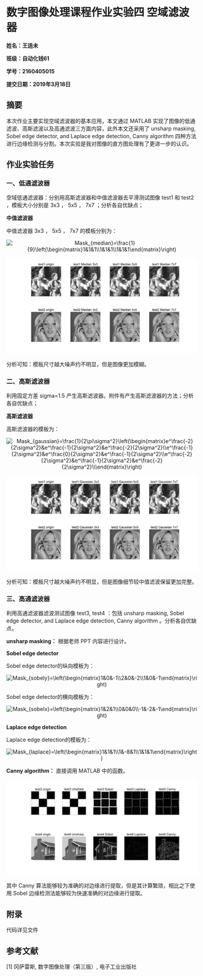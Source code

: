  

# 数字图像处理课程作业实验四 空域滤波器

**姓名：王适未**

**班级：自动化钱61**

**学号：2160405015**

**提交日期：2019年3月18日**

 

## 摘要

本次作业主要实现空域滤波器的基本应用，本文通过 MATLAB 实现了图像的低通滤波、高斯滤波以及高通滤波三方面内容，此外本文还采用了 unsharp masking, Sobel edge detector, and Laplace edge detection, Canny algorithm 四种方法进行边缘检测与分割。本次实验是我对图像的直方图处理有了更进一步的认识。

 

## 作业实验任务 

### 一、低通滤波器

空域低通滤波器：分别用高斯滤波器和中值滤波器去平滑测试图像 test1 和 test2 ，模板大小分别是 3x3 ， 5x5 ， 7x7 ；分析各自优缺点；

**中值滤波器**

中值滤波器 3x3 ， 5x5 ， 7x7 的模板分别为：

<div align=center><img src="https://latex.codecogs.com/gif.latex?Mask_{median}=\frac{1}{9}\left(\begin{matrix}1&1&1\\1&1&1\\1&1&1\end{matrix}\right)" alt="Mask_{median}=\frac{1}{9}\left(\begin{matrix}1&1&1\\1&1&1\\1&1&1\end{matrix}\right)"/></div>

![hw4-1.png](https://raw.githubusercontent.com/oawxkw/sztxcl-hw4/master/dist/hw4-1.png)

分析可知：模板尺寸越大噪声约不明显，但是图像更加模糊。

 

### 二、高斯滤波器

利用固定方差 sigma=1.5 产生高斯滤波器。附件有产生高斯滤波器的方法；分析各自优缺点；

**高斯滤波器**

高斯滤波器的模板为：

<div align=center><img src="https://latex.codecogs.com/gif.latex?Mask_{gaussian}=\frac{1}{2\pi\sigma^2}\left(\begin{matrix}e^\frac{-2}{2\sigma^2}&e^\frac{-1}{2\sigma^2}&e^\frac{-2}{2\sigma^2}\\e^\frac{-1}{2\sigma^2}&e^\frac{0}{2\sigma^2}&e^\frac{-1}{2\sigma^2}\\e^\frac{-2}{2\sigma^2}&e^\frac{-1}{2\sigma^2}&e^\frac{-2}{2\sigma^2}\\\end{matrix}\right)" alt="Mask_{gaussian}=\frac{1}{2\pi\sigma^2}\left(\begin{matrix}e^\frac{-2}{2\sigma^2}&e^\frac{-1}{2\sigma^2}&e^\frac{-2}{2\sigma^2}\\e^\frac{-1}{2\sigma^2}&e^\frac{0}{2\sigma^2}&e^\frac{-1}{2\sigma^2}\\e^\frac{-2}{2\sigma^2}&e^\frac{-1}{2\sigma^2}&e^\frac{-2}{2\sigma^2}\\\end{matrix}\right)"/></div>

![hw4-2.png](https://raw.githubusercontent.com/oawxkw/sztxcl-hw4/master/dist/hw4-2.png)

分析可知：模板尺寸越大噪声约不明显，但是图像细节较中值滤波保留更加完整。
 
 

### 三、高通滤波器

利用高通滤波器滤波测试图像 test3, test4 ：包括 unsharp masking, Sobel edge detector, and Laplace edge detection, Canny algorithm 。分析各自优缺点。

**unsharp masking：**
根据老师 PPT 内容进行设计。

**Sobel edge detector**

Sobel edge detector的纵向模板为：

<div align=center><img src="https://latex.codecogs.com/gif.latex?Mask_{sobely}=\left(\begin{matrix}1&0&-1\\2&0&-2\\1&0&-1\end{matrix}\right)" alt="Mask_{sobely}=\left(\begin{matrix}1&0&-1\\2&0&-2\\1&0&-1\end{matrix}\right)"/></div>

Sobel edge detector的横向模板为：

<div align=center><img src="https://latex.codecogs.com/gif.latex?Mask_{sobelx}=\left(\begin{matrix}1&2&1\\0&0&0\\-1&-2&-1\end{matrix}\right)" alt="Mask_{sobelx}=\left(\begin{matrix}1&2&1\\0&0&0\\-1&-2&-1\end{matrix}\right)"/></div>

**Laplace edge detection**

Laplace edge detection的模板为：

<div align=center><img src="https://latex.codecogs.com/gif.latex?Mask_{laplace}=\left(\begin{matrix}1&1&1\\1&-8&1\\1&1&1\end{matrix}\right)" alt="Mask_{laplace}=\left(\begin{matrix}1&1&1\\1&-8&1\\1&1&1\end{matrix}\right)"/></div>

**Canny algorithm：**
直接调用 MATLAB 中的函数。

![hw4-3.png](https://raw.githubusercontent.com/oawxkw/sztxcl-hw4/master/dist/hw4-3.png)

其中 Canny 算法能够较为准确的对边缘进行提取，但是其计算繁琐，相比之下使用 Sobel 边缘检测法能够较为快速准确的对边缘进行提取。

 

## 附录

代码详见文件

 

## 参考文献

[1] 冈萨雷斯, 数字图像处理（第三版）, 电子工业出版社